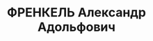 ---
title: ФРЕНКЕЛЬ Александр Адольфович
description: Род. в 1895, нач. УРСа Сталинского металлургического комбината
---